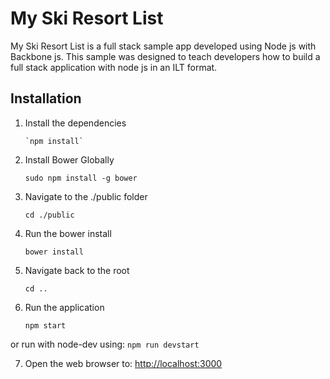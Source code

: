 My Ski Resort List
===================
My Ski Resort List is a full stack sample app developed using Node js with Backbone js.  This sample was
designed to teach developers how to build a full stack application with node js in an ILT format.

Installation
------------
1. Install the dependencies

       `npm install`
        
2. Install Bower Globally

	`sudo npm install -g bower`
	
3. Navigate to the ./public folder

	`cd ./public`
	
4. Run the bower install

	`bower install`        

5. Navigate back to the root

	`cd ..`

6. Run the application

	`npm start`

or run with node-dev using:
	`npm run devstart`

7. Open the web browser to: [http://localhost:3000](http://localhost:3000)

